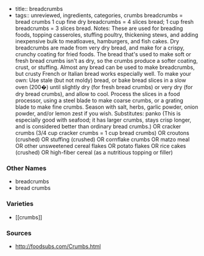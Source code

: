 - title:: breadcrumbs
- tags:: unreviewed, ingredients, categories, crumbs
breadcrumbs = bread crumbs 1 cup fine dry breadcrumbs = 4 slices bread; 1 cup fresh breadcrumbs = 3 slices bread. Notes: These are used for breading foods, topping casseroles, stuffing poultry, thickening stews, and adding inexpensive bulk to meatloaves, hamburgers, and fish cakes. Dry breadcrumbs are made from very dry bread, and make for a crispy, crunchy coating for fried foods. The bread that's used to make soft or fresh bread crumbs isn't as dry, so the crumbs produce a softer coating, crust, or stuffing. Almost any bread can be used to make breadcrumbs, but crusty French or Italian bread works especially well. To make your own: Use stale (but not moldy) bread, or bake bread slices in a slow oven (200�) until slightly dry (for fresh bread crumbs) or very dry (for dry bread crumbs), and allow to cool. Process the slices in a food processor, using a steel blade to make coarse crumbs, or a grating blade to make fine crumbs. Season with salt, herbs, garlic powder, onion powder, and/or lemon zest if you wish. Substitutes: panko (This is especially good with seafood; it has larger crumbs, stays crisp longer, and is considered better than ordinary bread crumbs.) OR cracker crumbs (3/4 cup cracker crumbs = 1 cup bread crumbs) OR croutons (crushed) OR stuffing (crushed) OR cornflake crumbs OR matzo meal OR other unsweetened cereal flakes OR potato flakes OR rice cakes (crushed) OR high-fiber cereal (as a nutritious topping or filler)

### Other Names

* breadcrumbs
* bread crumbs

### Varieties

* [[crumbs]]

### Sources
* http://foodsubs.com/Crumbs.html
